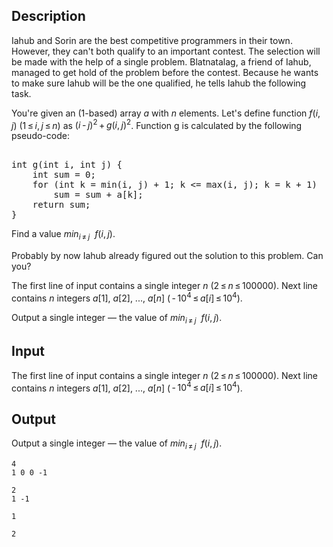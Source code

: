 ## Description

<div><p>Iahub and Sorin are the best competitive programmers in their town. However, they can't both qualify to an important contest. The selection will be made with the help of a single problem. Blatnatalag, a friend of Iahub, managed to get hold of the problem before the contest. Because he wants to make sure Iahub will be the one qualified, he tells Iahub the following task.</p><p>You're given an (1-based) array <span class="tex-span"><i>a</i></span> with <span class="tex-span"><i>n</i></span> elements. Let's define function <span class="tex-span"><i>f</i>(<i>i</i>, <i>j</i>)</span> <span class="tex-span">(1 ≤ <i>i</i>, <i>j</i> ≤ <i>n</i>)</span> as <span class="tex-span">(<i>i</i> - <i>j</i>)<sup class="upper-index">2</sup> + <i>g</i>(<i>i</i>, <i>j</i>)<sup class="upper-index">2</sup></span>. Function g is calculated by the following pseudo-code:</p><pre class="verbatim"><br>int g(int i, int j) {<br>    int sum = 0;<br>    for (int k = min(i, j) + 1; k &lt;= max(i, j); k = k + 1)<br>        sum = sum + a[k];<br>    return sum;<br>}<br></pre><p>Find a value <span class="tex-span"><i>min</i><sub class="lower-index"><i>i</i> ≠ <i>j</i></sub>&nbsp;&nbsp;<i>f</i>(<i>i</i>, <i>j</i>)</span>.</p><p>Probably by now Iahub already figured out the solution to this problem. Can you?</p></div><div class="input-specification"><p>The first line of input contains a single integer <span class="tex-span"><i>n</i></span> (<span class="tex-span">2 ≤ <i>n</i> ≤ 100000</span>). Next line contains <span class="tex-span"><i>n</i></span> integers <span class="tex-span"><i>a</i>[1]</span>, <span class="tex-span"><i>a</i>[2]</span>, ..., <span class="tex-span"><i>a</i>[<i>n</i>]</span> (<span class="tex-span"> - 10<sup class="upper-index">4</sup> ≤ <i>a</i>[<i>i</i>] ≤ 10<sup class="upper-index">4</sup></span>). </p></div><div class="output-specification"><p>Output a single integer — the value of <span class="tex-span"><i>min</i><sub class="lower-index"><i>i</i> ≠ <i>j</i></sub>&nbsp;&nbsp;<i>f</i>(<i>i</i>, <i>j</i>)</span>.</p></div>

## Input

<p>The first line of input contains a single integer <span class="tex-span"><i>n</i></span> (<span class="tex-span">2 ≤ <i>n</i> ≤ 100000</span>). Next line contains <span class="tex-span"><i>n</i></span> integers <span class="tex-span"><i>a</i>[1]</span>, <span class="tex-span"><i>a</i>[2]</span>, ..., <span class="tex-span"><i>a</i>[<i>n</i>]</span> (<span class="tex-span"> - 10<sup class="upper-index">4</sup> ≤ <i>a</i>[<i>i</i>] ≤ 10<sup class="upper-index">4</sup></span>). </p>

## Output

<p>Output a single integer — the value of <span class="tex-span"><i>min</i><sub class="lower-index"><i>i</i> ≠ <i>j</i></sub>&nbsp;&nbsp;<i>f</i>(<i>i</i>, <i>j</i>)</span>.</p>





```input1
4
1 0 0 -1

```




```input2
2
1 -1

```




```output1
1

```




```output2
2

```


